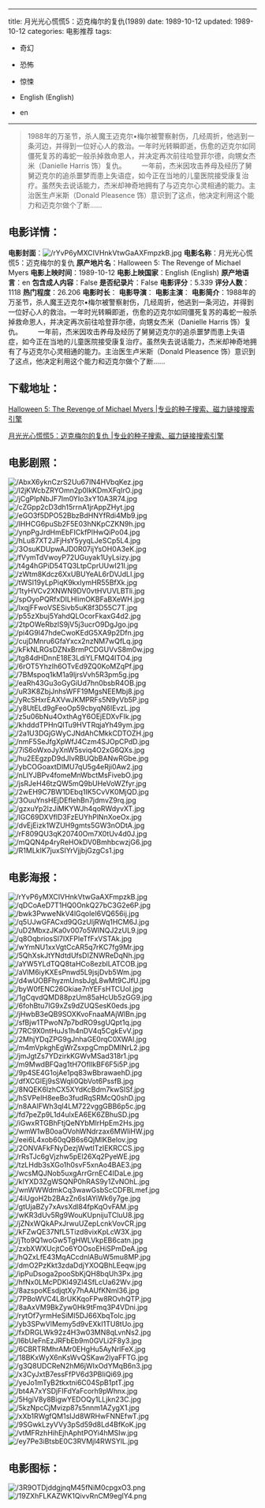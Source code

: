 
---
title: 月光光心慌慌5：迈克梅尔的复仇(1989)
date: 1989-10-12
updated: 1989-10-12
categories: 电影推荐
tags:
- 奇幻
- 恐怖
- 惊悚

- English (English)
- en
---


> 1988年的万圣节，杀人魔王迈克尔•梅尔被警察射伤，几经周折，他逃到一条河边，并得到一位好心人的救治。一年时光转瞬即逝，伤愈的迈克尔如同僵死复苏的毒蛇一般杀掉救命恩人，并决定再次前往哈登菲尔德，向甥女杰米（Danielle Harris 饰）复仇。  　　一年前，杰米因攻击养母及经历了舅舅迈克尔的追杀噩梦而患上失语症，如今正在当地的儿童医院接受康复治疗。虽然失去说话能力，杰米却神奇地拥有了与迈克尔心灵相通的能力。主治医生卢米斯（Donald Pleasence 饰）意识到了这点，他决定利用这个能力和迈克尔做个了断……

## **电影详情**：

**电影封面**：<img src="https://image.tmdb.org/t/p/w200/rYvP6yMXCIVHnkVtwGaAXFmpzkB.jpg" alt="/rYvP6yMXCIVHnkVtwGaAXFmpzkB.jpg" title="/rYvP6yMXCIVHnkVtwGaAXFmpzkB.jpg">
**电影名称**：月光光心慌慌5：迈克梅尔的复仇
**原产地片名**：Halloween 5: The Revenge of Michael Myers
**电影上映时间**：1989-10-12
**电影上映国家**：English (English)
**原产地语言**：en
**包含成人内容**：False
**是否纪录片**：False
**电影评分**：5.339
**评分人数**：1118
**热门程度**：26.206
**电影时长**：
**电影导演**：
**电影主演**：
**电影简介**：1988年的万圣节，杀人魔王迈克尔•梅尔被警察射伤，几经周折，他逃到一条河边，并得到一位好心人的救治。一年时光转瞬即逝，伤愈的迈克尔如同僵死复苏的毒蛇一般杀掉救命恩人，并决定再次前往哈登菲尔德，向甥女杰米（Danielle Harris 饰）复仇。  　　一年前，杰米因攻击养母及经历了舅舅迈克尔的追杀噩梦而患上失语症，如今正在当地的儿童医院接受康复治疗。虽然失去说话能力，杰米却神奇地拥有了与迈克尔心灵相通的能力。主治医生卢米斯（Donald Pleasence 饰）意识到了这点，他决定利用这个能力和迈克尔做个了断……

## **下载地址**：
[Halloween 5: The Revenge of Michael Myers |专业的种子搜索、磁力链接搜索引擎](https://movie.amd794.com:2083/?search=Halloween%205%3A%20The%20Revenge%20of%20Michael%20Myers&ordering=&mode=match_phrase&page_size=10&page=1)

[月光光心慌慌5：迈克梅尔的复仇 |专业的种子搜索、磁力链接搜索引擎](https://movie.amd794.com:2083/?search=%E6%9C%88%E5%85%89%E5%85%89%E5%BF%83%E6%85%8C%E6%85%8C5%EF%BC%9A%E8%BF%88%E5%85%8B%E6%A2%85%E5%B0%94%E7%9A%84%E5%A4%8D%E4%BB%87&ordering=&mode=match_phrase&page_size=10&page=1)
 

## **电影剧照**：
<img src="https://image.tmdb.org/t/p/original/AbxX6yknCzrS2Uu67IN4HVbqKez.jpg" alt="/AbxX6yknCzrS2Uu67IN4HVbqKez.jpg" title="/AbxX6yknCzrS2Uu67IN4HVbqKez.jpg"><img src="https://image.tmdb.org/t/p/original/l2jKWcbZRYOmn2p0IkKDmXFqIrO.jpg" alt="/l2jKWcbZRYOmn2p0IkKDmXFqIrO.jpg" title="/l2jKWcbZRYOmn2p0IkKDmXFqIrO.jpg"><img src="https://image.tmdb.org/t/p/original/jCgPIpNbJF7lm0YIo3xY10A3R74.jpg" alt="/jCgPIpNbJF7lm0YIo3xY10A3R74.jpg" title="/jCgPIpNbJF7lm0YIo3xY10A3R74.jpg"><img src="https://image.tmdb.org/t/p/original/cZGpp2cD3dh15rrnA1jrAppZHyt.jpg" alt="/cZGpp2cD3dh15rrnA1jrAppZHyt.jpg" title="/cZGpp2cD3dh15rrnA1jrAppZHyt.jpg"><img src="https://image.tmdb.org/t/p/original/eGO3f5DPO52BbzBdHNYfRdi4Mb9.jpg" alt="/eGO3f5DPO52BbzBdHNYfRdi4Mb9.jpg" title="/eGO3f5DPO52BbzBdHNYfRdi4Mb9.jpg"><img src="https://image.tmdb.org/t/p/original/lHHCG6puSb2F5E03hNKpCZKN9h.jpg" alt="/lHHCG6puSb2F5E03hNKpCZKN9h.jpg" title="/lHHCG6puSb2F5E03hNKpCZKN9h.jpg"><img src="https://image.tmdb.org/t/p/original/ynpPgJrdHmEbFICkfPlHwQiPo04.jpg" alt="/ynpPgJrdHmEbFICkfPlHwQiPo04.jpg" title="/ynpPgJrdHmEbFICkfPlHwQiPo04.jpg"><img src="https://image.tmdb.org/t/p/original/hLu87XT2JFjHsY5yyqLJeSCp5L4.jpg" alt="/hLu87XT2JFjHsY5yyqLJeSCp5L4.jpg" title="/hLu87XT2JFjHsY5yyqLJeSCp5L4.jpg"><img src="https://image.tmdb.org/t/p/original/3OsuKDUpwAJD0R07ijYsOH0A3eK.jpg" alt="/3OsuKDUpwAJD0R07ijYsOH0A3eK.jpg" title="/3OsuKDUpwAJD0R07ijYsOH0A3eK.jpg"><img src="https://image.tmdb.org/t/p/original/fVymTdVwoyP72UGuyak1UyLsizy.jpg" alt="/fVymTdVwoyP72UGuyak1UyLsizy.jpg" title="/fVymTdVwoyP72UGuyak1UyLsizy.jpg"><img src="https://image.tmdb.org/t/p/original/t4g4hGPiD54TQ3LtpCprUUwI21l.jpg" alt="/t4g4hGPiD54TQ3LtpCprUUwI21l.jpg" title="/t4g4hGPiD54TQ3LtpCprUUwI21l.jpg"><img src="https://image.tmdb.org/t/p/original/zWtm8Kdcz6XxUBUYeAL6rDVJdLI.jpg" alt="/zWtm8Kdcz6XxUBUYeAL6rDVJdLI.jpg" title="/zWtm8Kdcz6XxUBUYeAL6rDVJdLI.jpg"><img src="https://image.tmdb.org/t/p/original/tWSI19yLpPiqK9kxIymHR55BfXk.jpg" alt="/tWSI19yLpPiqK9kxIymHR55BfXk.jpg" title="/tWSI19yLpPiqK9kxIymHR55BfXk.jpg"><img src="https://image.tmdb.org/t/p/original/1tyHVCv2XNWN9DV0vtHVUVLBTli.jpg" alt="/1tyHVCv2XNWN9DV0vtHVUVLBTli.jpg" title="/1tyHVCv2XNWN9DV0vtHVUVLBTli.jpg"><img src="https://image.tmdb.org/t/p/original/spOyoPQRfxDILHlimOKBFaBXeWH.jpg" alt="/spOyoPQRfxDILHlimOKBFaBXeWH.jpg" title="/spOyoPQRfxDILHlimOKBFaBXeWH.jpg"><img src="https://image.tmdb.org/t/p/original/lxqjFFwoVSESivb5uK8f3D55C7T.jpg" alt="/lxqjFFwoVSESivb5uK8f3D55C7T.jpg" title="/lxqjFFwoVSESivb5uK8f3D55C7T.jpg"><img src="https://image.tmdb.org/t/p/original/p55zXbuj5YahdQLOcorFkaxG4d2.jpg" alt="/p55zXbuj5YahdQLOcorFkaxG4d2.jpg" title="/p55zXbuj5YahdQLOcorFkaxG4d2.jpg"><img src="https://image.tmdb.org/t/p/original/2tpOWeRbzlS9jV5j3ucrO9DgJgo.jpg" alt="/2tpOWeRbzlS9jV5j3ucrO9DgJgo.jpg" title="/2tpOWeRbzlS9jV5j3ucrO9DgJgo.jpg"><img src="https://image.tmdb.org/t/p/original/pi4G9l47hdeCwoKEdG5XA9p2Dfn.jpg" alt="/pi4G9l47hdeCwoKEdG5XA9p2Dfn.jpg" title="/pi4G9l47hdeCwoKEdG5XA9p2Dfn.jpg"><img src="https://image.tmdb.org/t/p/original/cujDMnru6GfaYxcx2nzNM7wQfLq.jpg" alt="/cujDMnru6GfaYxcx2nzNM7wQfLq.jpg" title="/cujDMnru6GfaYxcx2nzNM7wQfLq.jpg"><img src="https://image.tmdb.org/t/p/original/kFkNLRGsDZNxBrmPCDGUVvS8m0w.jpg" alt="/kFkNLRGsDZNxBrmPCDGUVvS8m0w.jpg" title="/kFkNLRGsDZNxBrmPCDGUVvS8m0w.jpg"><img src="https://image.tmdb.org/t/p/original/tg84dHDnnE18E3LdiYLFMQ4ITO4.jpg" alt="/tg84dHDnnE18E3LdiYLFMQ4ITO4.jpg" title="/tg84dHDnnE18E3LdiYLFMQ4ITO4.jpg"><img src="https://image.tmdb.org/t/p/original/6rOT5YhzIh6OTvEd9ZQ0KoMZqPf.jpg" alt="/6rOT5YhzIh6OTvEd9ZQ0KoMZqPf.jpg" title="/6rOT5YhzIh6OTvEd9ZQ0KoMZqPf.jpg"><img src="https://image.tmdb.org/t/p/original/7BMspoq1kM1a9ljrsVvh5R3pm5g.jpg" alt="/7BMspoq1kM1a9ljrsVvh5R3pm5g.jpg" title="/7BMspoq1kM1a9ljrsVvh5R3pm5g.jpg"><img src="https://image.tmdb.org/t/p/original/eaRh43Gu3oGyGiUd7hn0bsbR4OB.jpg" alt="/eaRh43Gu3oGyGiUd7hn0bsbR4OB.jpg" title="/eaRh43Gu3oGyGiUd7hn0bsbR4OB.jpg"><img src="https://image.tmdb.org/t/p/original/uR3K8ZbjJnhsWFF19MgsNEEMbj8.jpg" alt="/uR3K8ZbjJnhsWFF19MgsNEEMbj8.jpg" title="/uR3K8ZbjJnhsWFF19MgsNEEMbj8.jpg"><img src="https://image.tmdb.org/t/p/original/yRcSHxrEAXVwJKMPRFs5N9yVb5P.jpg" alt="/yRcSHxrEAXVwJKMPRFs5N9yVb5P.jpg" title="/yRcSHxrEAXVwJKMPRFs5N9yVb5P.jpg"><img src="https://image.tmdb.org/t/p/original/y8UtELd9gFeoOp59cbyqN6IEvzL.jpg" alt="/y8UtELd9gFeoOp59cbyqN6IEvzL.jpg" title="/y8UtELd9gFeoOp59cbyqN6IEvzL.jpg"><img src="https://image.tmdb.org/t/p/original/z5u06bNu4OxthAgY6OEjEDXvFIk.jpg" alt="/z5u06bNu4OxthAgY6OEjEDXvFIk.jpg" title="/z5u06bNu4OxthAgY6OEjEDXvFIk.jpg"><img src="https://image.tmdb.org/t/p/original/khdddTPHnQITu9HVTRqjaYh49ym.jpg" alt="/khdddTPHnQITu9HVTRqjaYh49ym.jpg" title="/khdddTPHnQITu9HVTRqjaYh49ym.jpg"><img src="https://image.tmdb.org/t/p/original/2a1U3DGjGWyCJNdAhCMkkCDTOZH.jpg" alt="/2a1U3DGjGWyCJNdAhCMkkCDTOZH.jpg" title="/2a1U3DGjGWyCJNdAhCMkkCDTOZH.jpg"><img src="https://image.tmdb.org/t/p/original/nmF5SeJfgXpWfJ4Czm4SJOpCPdD.jpg" alt="/nmF5SeJfgXpWfJ4Czm4SJOpCPdD.jpg" title="/nmF5SeJfgXpWfJ4Czm4SJOpCPdD.jpg"><img src="https://image.tmdb.org/t/p/original/7iS6oWxoJyXnW5sviq4O2xG6QXs.jpg" alt="/7iS6oWxoJyXnW5sviq4O2xG6QXs.jpg" title="/7iS6oWxoJyXnW5sviq4O2xG6QXs.jpg"><img src="https://image.tmdb.org/t/p/original/hu2EEgzpD9dJIvRBUQbBANwRGbe.jpg" alt="/hu2EEgzpD9dJIvRBUQbBANwRGbe.jpg" title="/hu2EEgzpD9dJIvRBUQbBANwRGbe.jpg"><img src="https://image.tmdb.org/t/p/original/ybCOGoaxtDlMU7qU5g4eRji0Aw2.jpg" alt="/ybCOGoaxtDlMU7qU5g4eRji0Aw2.jpg" title="/ybCOGoaxtDlMU7qU5g4eRji0Aw2.jpg"><img src="https://image.tmdb.org/t/p/original/nLIYJBPv4fomeMnWbctMsFivebO.jpg" alt="/nLIYJBPv4fomeMnWbctMsFivebO.jpg" title="/nLIYJBPv4fomeMnWbctMsFivebO.jpg"><img src="https://image.tmdb.org/t/p/original/jsRJeH46tzQW5mQ9bUHeVoWZfyr.jpg" alt="/jsRJeH46tzQW5mQ9bUHeVoWZfyr.jpg" title="/jsRJeH46tzQW5mQ9bUHeVoWZfyr.jpg"><img src="https://image.tmdb.org/t/p/original/2wEH9C7BW1DEbq1IK5CvVK0MjQD.jpg" alt="/2wEH9C7BW1DEbq1IK5CvVK0MjQD.jpg" title="/2wEH9C7BW1DEbq1IK5CvVK0MjQD.jpg"><img src="https://image.tmdb.org/t/p/original/3OuuYnsHEjDEflehBn7jdmvZ9rq.jpg" alt="/3OuuYnsHEjDEflehBn7jdmvZ9rq.jpg" title="/3OuuYnsHEjDEflehBn7jdmvZ9rq.jpg"><img src="https://image.tmdb.org/t/p/original/gzxuYp2lzJiMKYWJh4qoRWdyvXT.jpg" alt="/gzxuYp2lzJiMKYWJh4qoRWdyvXT.jpg" title="/gzxuYp2lzJiMKYWJh4qoRWdyvXT.jpg"><img src="https://image.tmdb.org/t/p/original/lGC69DXVflD3FzEUYhPlNnXoeOx.jpg" alt="/lGC69DXVflD3FzEUYhPlNnXoeOx.jpg" title="/lGC69DXVflD3FzEUYhPlNnXoeOx.jpg"><img src="https://image.tmdb.org/t/p/original/dvEjEizk1WZUH9gmts5GW3nODtA.jpg" alt="/dvEjEizk1WZUH9gmts5GW3nODtA.jpg" title="/dvEjEizk1WZUH9gmts5GW3nODtA.jpg"><img src="https://image.tmdb.org/t/p/original/rF809QU3qK20740Om7X0tUv4d0J.jpg" alt="/rF809QU3qK20740Om7X0tUv4d0J.jpg" title="/rF809QU3qK20740Om7X0tUv4d0J.jpg"><img src="https://image.tmdb.org/t/p/original/mQQN4p4ryReHOkDV0BmhbcwzjG6.jpg" alt="/mQQN4p4ryReHOkDV0BmhbcwzjG6.jpg" title="/mQQN4p4ryReHOkDV0BmhbcwzjG6.jpg"><img src="https://image.tmdb.org/t/p/original/R1MLkIK7juxSIYrVjjbjGzgCs1.jpg" alt="/R1MLkIK7juxSIYrVjjbjGzgCs1.jpg" title="/R1MLkIK7juxSIYrVjjbjGzgCs1.jpg">

## **电影海报**：
<img src="https://image.tmdb.org/t/p/original/rYvP6yMXCIVHnkVtwGaAXFmpzkB.jpg" alt="/rYvP6yMXCIVHnkVtwGaAXFmpzkB.jpg" title="/rYvP6yMXCIVHnkVtwGaAXFmpzkB.jpg"><img src="https://image.tmdb.org/t/p/original/qDCoAeD7T1HQ0OnkQ27bC3G2e6P.jpg" alt="/qDCoAeD7T1HQ0OnkQ27bC3G2e6P.jpg" title="/qDCoAeD7T1HQ0OnkQ27bC3G2e6P.jpg"><img src="https://image.tmdb.org/t/p/original/bwk3PwweNkV4lGqoleI6VQ656ij.jpg" alt="/bwk3PwweNkV4lGqoleI6VQ656ij.jpg" title="/bwk3PwweNkV4lGqoleI6VQ656ij.jpg"><img src="https://image.tmdb.org/t/p/original/q5UJwGFACxd9QGzUljRWq1HCM6J.jpg" alt="/q5UJwGFACxd9QGzUljRWq1HCM6J.jpg" title="/q5UJwGFACxd9QGzUljRWq1HCM6J.jpg"><img src="https://image.tmdb.org/t/p/original/uD2MbxzJKa0v007o5WINQJ2zUL9.jpg" alt="/uD2MbxzJKa0v007o5WINQJ2zUL9.jpg" title="/uD2MbxzJKa0v007o5WINQJ2zUL9.jpg"><img src="https://image.tmdb.org/t/p/original/q8OqbriosSl7IXFPleTfFxVSTAk.jpg" alt="/q8OqbriosSl7IXFPleTfFxVSTAk.jpg" title="/q8OqbriosSl7IXFPleTfFxVSTAk.jpg"><img src="https://image.tmdb.org/t/p/original/wYmNU1xxVgtCcAR5q7rKC7fg9Mr.jpg" alt="/wYmNU1xxVgtCcAR5q7rKC7fg9Mr.jpg" title="/wYmNU1xxVgtCcAR5q7rKC7fg9Mr.jpg"><img src="https://image.tmdb.org/t/p/original/5QhXskJtYNdtdUfsDIZNWReDqNh.jpg" alt="/5QhXskJtYNdtdUfsDIZNWReDqNh.jpg" title="/5QhXskJtYNdtdUfsDIZNWReDqNh.jpg"><img src="https://image.tmdb.org/t/p/original/aYW5YLdTQQ8taHCo8ezblLATCOB.jpg" alt="/aYW5YLdTQQ8taHCo8ezblLATCOB.jpg" title="/aYW5YLdTQQ8taHCo8ezblLATCOB.jpg"><img src="https://image.tmdb.org/t/p/original/aVlM6iyKXEsPnwd5L9jsjDvb5Wm.jpg" alt="/aVlM6iyKXEsPnwd5L9jsjDvb5Wm.jpg" title="/aVlM6iyKXEsPnwd5L9jsjDvb5Wm.jpg"><img src="https://image.tmdb.org/t/p/original/d4wUOBFhyzmUnsbJgL8wMt9CJfU.jpg" alt="/d4wUOBFhyzmUnsbJgL8wMt9CJfU.jpg" title="/d4wUOBFhyzmUnsbJgL8wMt9CJfU.jpg"><img src="https://image.tmdb.org/t/p/original/byW0fENC26Okiae7nYEFsHTCUoI.jpg" alt="/byW0fENC26Okiae7nYEFsHTCUoI.jpg" title="/byW0fENC26Okiae7nYEFsHTCUoI.jpg"><img src="https://image.tmdb.org/t/p/original/1gCqvdQMD88pzUm85aHcUb5zGG9.jpg" alt="/1gCqvdQMD88pzUm85aHcUb5zGG9.jpg" title="/1gCqvdQMD88pzUm85aHcUb5zGG9.jpg"><img src="https://image.tmdb.org/t/p/original/6fohBtu7IG9xZs9dZUQSesK0eds.jpg" alt="/6fohBtu7IG9xZs9dZUQSesK0eds.jpg" title="/6fohBtu7IG9xZs9dZUQSesK0eds.jpg"><img src="https://image.tmdb.org/t/p/original/jHwbB3eQB9SOXKvoFnaaMAjWlBn.jpg" alt="/jHwbB3eQB9SOXKvoFnaaMAjWlBn.jpg" title="/jHwbB3eQB9SOXKvoFnaaMAjWlBn.jpg"><img src="https://image.tmdb.org/t/p/original/sfBjw1TPwoN7p7bdRO9sgUQpt1q.jpg" alt="/sfBjw1TPwoN7p7bdRO9sgUQpt1q.jpg" title="/sfBjw1TPwoN7p7bdRO9sgUQpt1q.jpg"><img src="https://image.tmdb.org/t/p/original/7RC9X0ntHuJs1h4nDV4q5CgkEvV.jpg" alt="/7RC9X0ntHuJs1h4nDV4q5CgkEvV.jpg" title="/7RC9X0ntHuJs1h4nDV4q5CgkEvV.jpg"><img src="https://image.tmdb.org/t/p/original/2MhjYDqZPG9gJnhaGE0rqC0XWAI.jpg" alt="/2MhjYDqZPG9gJnhaGE0rqC0XWAI.jpg" title="/2MhjYDqZPG9gJnhaGE0rqC0XWAI.jpg"><img src="https://image.tmdb.org/t/p/original/m4mVpkghEgWrZsxpgCmpDMlNrL2.jpg" alt="/m4mVpkghEgWrZsxpgCmpDMlNrL2.jpg" title="/m4mVpkghEgWrZsxpgCmpDMlNrL2.jpg"><img src="https://image.tmdb.org/t/p/original/jmJgtZs7YDzirkKGWvMSad318r1.jpg" alt="/jmJgtZs7YDzirkKGWvMSad318r1.jpg" title="/jmJgtZs7YDzirkKGWvMSad318r1.jpg"><img src="https://image.tmdb.org/t/p/original/m9MwdBFQag1tH7OflIkBF6F5i5P.jpg" alt="/m9MwdBFQag1tH7OflIkBF6F5i5P.jpg" title="/m9MwdBFQag1tH7OflIkBF6F5i5P.jpg"><img src="https://image.tmdb.org/t/p/original/9p4SE4G1ojAe1pq83wBbrawaehD.jpg" alt="/9p4SE4G1ojAe1pq83wBbrawaehD.jpg" title="/9p4SE4G1ojAe1pq83wBbrawaehD.jpg"><img src="https://image.tmdb.org/t/p/original/dfXCGlEj9sSWqli0QbVot6PssfB.jpg" alt="/dfXCGlEj9sSWqli0QbVot6PssfB.jpg" title="/dfXCGlEj9sSWqli0QbVot6PssfB.jpg"><img src="https://image.tmdb.org/t/p/original/8NQEK6lzhCX5XYdKcBdm7kwSISf.jpg" alt="/8NQEK6lzhCX5XYdKcBdm7kwSISf.jpg" title="/8NQEK6lzhCX5XYdKcBdm7kwSISf.jpg"><img src="https://image.tmdb.org/t/p/original/hSVPeIH8eeBo3fudRqSRMcQ0shD.jpg" alt="/hSVPeIH8eeBo3fudRqSRMcQ0shD.jpg" title="/hSVPeIH8eeBo3fudRqSRMcQ0shD.jpg"><img src="https://image.tmdb.org/t/p/original/n8AAlFWh3qI4LM722vggGBB6p5c.jpg" alt="/n8AAlFWh3qI4LM722vggGBB6p5c.jpg" title="/n8AAlFWh3qI4LM722vggGBB6p5c.jpg"><img src="https://image.tmdb.org/t/p/original/fd7peZp9L1d4ulxEA6EK6ZBhuSD.jpg" alt="/fd7peZp9L1d4ulxEA6EK6ZBhuSD.jpg" title="/fd7peZp9L1d4ulxEA6EK6ZBhuSD.jpg"><img src="https://image.tmdb.org/t/p/original/iGwxRTGBhFtjQeNYbMlrHpEm2Hs.jpg" alt="/iGwxRTGBhFtjQeNYbMlrHpEm2Hs.jpg" title="/iGwxRTGBhFtjQeNYbMlrHpEm2Hs.jpg"><img src="https://image.tmdb.org/t/p/original/wmW1wB0oaOVohWNdrzax6MWliHW.jpg" alt="/wmW1wB0oaOVohWNdrzax6MWliHW.jpg" title="/wmW1wB0oaOVohWNdrzax6MWliHW.jpg"><img src="https://image.tmdb.org/t/p/original/eei6L4xob60qQB6s6QjMlKBelov.jpg" alt="/eei6L4xob60qQB6s6QjMlKBelov.jpg" title="/eei6L4xob60qQB6s6QjMlKBelov.jpg"><img src="https://image.tmdb.org/t/p/original/2ONVAFkFNyDezjWwtITzIEKRCCS.jpg" alt="/2ONVAFkFNyDezjWwtITzIEKRCCS.jpg" title="/2ONVAFkFNyDezjWwtITzIEKRCCS.jpg"><img src="https://image.tmdb.org/t/p/original/rRsTJc6gVjzhw5pEl26Xq2PyeWE.jpg" alt="/rRsTJc6gVjzhw5pEl26Xq2PyeWE.jpg" title="/rRsTJc6gVjzhw5pEl26Xq2PyeWE.jpg"><img src="https://image.tmdb.org/t/p/original/tzLHdb3sXGo1h0svF5xnAo4BAE3.jpg" alt="/tzLHdb3sXGo1h0svF5xnAo4BAE3.jpg" title="/tzLHdb3sXGo1h0svF5xnAo4BAE3.jpg"><img src="https://image.tmdb.org/t/p/original/wcsMQJNob5uxgArrGrnEC4IDaLe.jpg" alt="/wcsMQJNob5uxgArrGrnEC4IDaLe.jpg" title="/wcsMQJNob5uxgArrGrnEC4IDaLe.jpg"><img src="https://image.tmdb.org/t/p/original/kIYXD3ZgWSQNP0hRAS9y1ZvNOhL.jpg" alt="/kIYXD3ZgWSQNP0hRAS9y1ZvNOhL.jpg" title="/kIYXD3ZgWSQNP0hRAS9y1ZvNOhL.jpg"><img src="https://image.tmdb.org/t/p/original/wnWWWdmkCq3wawGsbScCDFBLmef.jpg" alt="/wnWWWdmkCq3wawGsbScCDFBLmef.jpg" title="/wnWWWdmkCq3wawGsbScCDFBLmef.jpg"><img src="https://image.tmdb.org/t/p/original/4iUgoH2b2BAzZn6sIAYiWk6y7ge.jpg" alt="/4iUgoH2b2BAzZn6sIAYiWk6y7ge.jpg" title="/4iUgoH2b2BAzZn6sIAYiWk6y7ge.jpg"><img src="https://image.tmdb.org/t/p/original/gtUjaBZy7xAvsXdl84fpKqOvFAM.jpg" alt="/gtUjaBZy7xAvsXdl84fpKqOvFAM.jpg" title="/gtUjaBZy7xAvsXdl84fpKqOvFAM.jpg"><img src="https://image.tmdb.org/t/p/original/wKR3dUv5Rg9WouKUpnijuTCluU8.jpg" alt="/wKR3dUv5Rg9WouKUpnijuTCluU8.jpg" title="/wKR3dUv5Rg9WouKUpnijuTCluU8.jpg"><img src="https://image.tmdb.org/t/p/original/jZNxWQkAPxJrwuUZepLcnkVovCR.jpg" alt="/jZNxWQkAPxJrwuUZepLcnkVovCR.jpg" title="/jZNxWQkAPxJrwuUZepLcnkVovCR.jpg"><img src="https://image.tmdb.org/t/p/original/kFZwQE37NfL5Tizd8vixKpLcW3X.jpg" alt="/kFZwQE37NfL5Tizd8vixKpLcW3X.jpg" title="/kFZwQE37NfL5Tizd8vixKpLcW3X.jpg"><img src="https://image.tmdb.org/t/p/original/jTto9Q1woGw5TgHWLVkpEB6catn.jpg" alt="/jTto9Q1woGw5TgHWLVkpEB6catn.jpg" title="/jTto9Q1woGw5TgHWLVkpEB6catn.jpg"><img src="https://image.tmdb.org/t/p/original/zxbXWXUcjtCo6YOOsoEHiSPmDeA.jpg" alt="/zxbXWXUcjtCo6YOOsoEHiSPmDeA.jpg" title="/zxbXWXUcjtCo6YOOsoEHiSPmDeA.jpg"><img src="https://image.tmdb.org/t/p/original/hQZxLfE43MqACcdnlABuW5mu8MP.jpg" alt="/hQZxLfE43MqACcdnlABuW5mu8MP.jpg" title="/hQZxLfE43MqACcdnlABuW5mu8MP.jpg"><img src="https://image.tmdb.org/t/p/original/dmO2PzKkt3zdaDdjYXOQBhLEeqw.jpg" alt="/dmO2PzKkt3zdaDdjYXOQBhLEeqw.jpg" title="/dmO2PzKkt3zdaDdjYXOQBhLEeqw.jpg"><img src="https://image.tmdb.org/t/p/original/ipPuDsoga2pooSbKjQH8bqUh3Px.jpg" alt="/ipPuDsoga2pooSbKjQH8bqUh3Px.jpg" title="/ipPuDsoga2pooSbKjQH8bqUh3Px.jpg"><img src="https://image.tmdb.org/t/p/original/hfNx0LMcPDKl49Zl4SfLcUa62Wv.jpg" alt="/hfNx0LMcPDKl49Zl4SfLcUa62Wv.jpg" title="/hfNx0LMcPDKl49Zl4SfLcUa62Wv.jpg"><img src="https://image.tmdb.org/t/p/original/8azspoKEsdjqtXy7hAAUfKNml36.jpg" alt="/8azspoKEsdjqtXy7hAAUfKNml36.jpg" title="/8azspoKEsdjqtXy7hAAUfKNml36.jpg"><img src="https://image.tmdb.org/t/p/original/7PBoWVC4L8rUKKqoFPw8ROvhQTP.jpg" alt="/7PBoWVC4L8rUKKqoFPw8ROvhQTP.jpg" title="/7PBoWVC4L8rUKKqoFPw8ROvhQTP.jpg"><img src="https://image.tmdb.org/t/p/original/8aAxVM9BkZyw0Hk9tFmq3P4VDni.jpg" alt="/8aAxVM9BkZyw0Hk9tFmq3P4VDni.jpg" title="/8aAxVM9BkZyw0Hk9tFmq3P4VDni.jpg"><img src="https://image.tmdb.org/t/p/original/rytOf7yrmHeSiMI5DJ66XbqToIc.jpg" alt="/rytOf7yrmHeSiMI5DJ66XbqToIc.jpg" title="/rytOf7yrmHeSiMI5DJ66XbqToIc.jpg"><img src="https://image.tmdb.org/t/p/original/yb3SPwVlMemy5d9vEXkI1TU8tUo.jpg" alt="/yb3SPwVlMemy5d9vEXkI1TU8tUo.jpg" title="/yb3SPwVlMemy5d9vEXkI1TU8tUo.jpg"><img src="https://image.tmdb.org/t/p/original/fxDRGLWk92z4H3w03MN8qLvnNs2.jpg" alt="/fxDRGLWk92z4H3w03MN8qLvnNs2.jpg" title="/fxDRGLWk92z4H3w03MN8qLvnNs2.jpg"><img src="https://image.tmdb.org/t/p/original/l6bUeFnEzJRFbEb9m0GVLi2F8y3.jpg" alt="/l6bUeFnEzJRFbEb9m0GVLi2F8y3.jpg" title="/l6bUeFnEzJRFbEb9m0GVLi2F8y3.jpg"><img src="https://image.tmdb.org/t/p/original/6CBRTRMhrAMr0EHgHu5AyNrlFeX.jpg" alt="/6CBRTRMhrAMr0EHgHu5AyNrlFeX.jpg" title="/6CBRTRMhrAMr0EHgHu5AyNrlFeX.jpg"><img src="https://image.tmdb.org/t/p/original/18BKxWyX6nKsWvQSKaw2lyaFFTG.jpg" alt="/18BKxWyX6nKsWvQSKaw2lyaFFTG.jpg" title="/18BKxWyX6nKsWvQSKaw2lyaFFTG.jpg"><img src="https://image.tmdb.org/t/p/original/g3Q8UDCReN2hM6jWIxOdYMqB6n3.jpg" alt="/g3Q8UDCReN2hM6jWIxOdYMqB6n3.jpg" title="/g3Q8UDCReN2hM6jWIxOdYMqB6n3.jpg"><img src="https://image.tmdb.org/t/p/original/x3CyJxtB7essFfPV6d3PBIiQi69.jpg" alt="/x3CyJxtB7essFfPV6d3PBIiQi69.jpg" title="/x3CyJxtB7essFfPV6d3PBIiQi69.jpg"><img src="https://image.tmdb.org/t/p/original/yeJo1mTyB2tkxtni6C04SpB1ptT.jpg" alt="/yeJo1mTyB2tkxtni6C04SpB1ptT.jpg" title="/yeJo1mTyB2tkxtni6C04SpB1ptT.jpg"><img src="https://image.tmdb.org/t/p/original/bt4A7xYSDjFIFdYaFcorh9pWhnx.jpg" alt="/bt4A7xYSDjFIFdYaFcorh9pWhnx.jpg" title="/bt4A7xYSDjFIFdYaFcorh9pWhnx.jpg"><img src="https://image.tmdb.org/t/p/original/5HgiV8y8BigwYEDOQy1LLjkn23C.jpg" alt="/5HgiV8y8BigwYEDOQy1LLjkn23C.jpg" title="/5HgiV8y8BigwYEDOQy1LLjkn23C.jpg"><img src="https://image.tmdb.org/t/p/original/5kzNpcCjMvizp87s5nnm1AZygX1.jpg" alt="/5kzNpcCjMvizp87s5nnm1AZygX1.jpg" title="/5kzNpcCjMvizp87s5nnm1AZygX1.jpg"><img src="https://image.tmdb.org/t/p/original/xXb1RWgfQM1sIJd8WRHwFNNEfwT.jpg" alt="/xXb1RWgfQM1sIJd8WRHwFNNEfwT.jpg" title="/xXb1RWgfQM1sIJd8WRHwFNNEfwT.jpg"><img src="https://image.tmdb.org/t/p/original/9SGwkLzyVVy3pSd59d8Ld4BfKoK.jpg" alt="/9SGwkLzyVVy3pSd59d8Ld4BfKoK.jpg" title="/9SGwkLzyVVy3pSd59d8Ld4BfKoK.jpg"><img src="https://image.tmdb.org/t/p/original/vtMFRzhHihEjhAphtPOYi4hMSIw.jpg" alt="/vtMFRzhHihEjhAphtPOYi4hMSIw.jpg" title="/vtMFRzhHihEjhAphtPOYi4hMSIw.jpg"><img src="https://image.tmdb.org/t/p/original/ey7Pe3iBtsbE0C3RVMjl4RWSYlL.jpg" alt="/ey7Pe3iBtsbE0C3RVMjl4RWSYlL.jpg" title="/ey7Pe3iBtsbE0C3RVMjl4RWSYlL.jpg">

## **电影图标**：
<img src="https://image.tmdb.org/t/p/original/3R9OTDjddgjnqM45fNiM0cpgxO3.png" alt="/3R9OTDjddgjnqM45fNiM0cpgxO3.png" title="/3R9OTDjddgjnqM45fNiM0cpgxO3.png"><img src="https://image.tmdb.org/t/p/original/19ZXhFLKAZWK1QivvRnCM9eglY4.png" alt="/19ZXhFLKAZWK1QivvRnCM9eglY4.png" title="/19ZXhFLKAZWK1QivvRnCM9eglY4.png">

